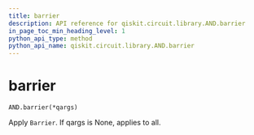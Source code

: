 ```yaml
---
title: barrier
description: API reference for qiskit.circuit.library.AND.barrier
in_page_toc_min_heading_level: 1
python_api_type: method
python_api_name: qiskit.circuit.library.AND.barrier
---
```


# barrier

<span id="qiskit.circuit.library.AND.barrier" />

`AND.barrier(*qargs)`

Apply `Barrier`. If qargs is None, applies to all.

